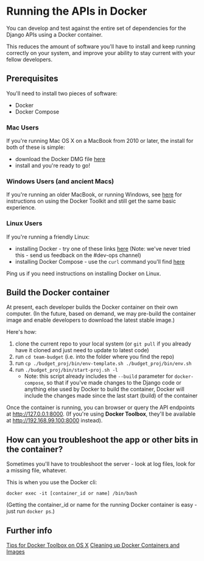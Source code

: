 # Running the APIs in Docker
You can develop and test against the entire set of dependencies for the Django APIs using a Docker container.

This reduces the amount of software you'll have to install and keep running correctly on your system, and improve your ability to stay current with your fellow developers.

## Prerequisites
You'll need to install two pieces of software:
- Docker
- Docker Compose

### Mac Users
If you're running Mac OS X on a MacBook from 2010 or later, the install for both of these is simple:
- download the Docker DMG file [here](https://docs.docker.com/docker-for-mac/install/)
- install and you're ready to go!

### Windows Users (and ancient Macs)
If you're running an older MacBook, or running Windows, see [here](https://github.com/hackoregon/devops-17/blob/master/HOWTO%20Guides/HOWTO-Docker-on-OSX-with-Docker-Toolbox.md) for instructions on using the Docker Toolkit and still get the same basic experience.

### Linux Users
If you're running a friendly Linux:
- installing Docker - try one of these links [here](https://www.docker.com/community-edition) (Note: we've never tried this - send us feedback on the #dev-ops channel)
- installing Docker Compose - use the `curl` command you'll find [here](https://github.com/docker/compose/releases)

Ping us if you need instructions on installing Docker on Linux.

## Build the Docker container
At present, each developer builds the Docker container on their own computer.  (In the future, based on demand, we may pre-build the container image and enable developers to download the latest stable image.)

Here's how:

1. clone the current repo to your local system (or `git pull` if you already have it cloned and just need to update to latest code)
2. run `cd team-budget` (i.e. into the folder where you find the repo)
3. run `cp ./budget_proj/bin/env-template.sh ./budget_proj/bin/env.sh`
4. run `./budget_proj/bin/start-proj.sh -l`
    - Note: this script already includes the `--build` parameter for `docker-compose`, so that if you've made changes to the Django code or anything else used by Docker to build the container, Docker will include the changes made since the last start (build) of the container

Once the container is running, you can browser or query the API endpoints at http://127.0.0.1:8000.  (If you're using **Docker Toolbox**, they'll be available at http://192.168.99.100:8000 instead).

## How can you troubleshoot the app or other bits in the container?

Sometimes you'll have to troubleshoot the server - look at log files, look for a missing file, whatever.

This is when you use the Docker cli:

```
docker exec -it [container_id or name] /bin/bash
```

(Getting the container_id or name for the running Docker container is easy - just run `docker ps`.)

## Further info
[Tips for Docker Toolbox on OS X](https://github.com/hackoregon/devops-17/blob/master/HOWTO%20Guides/HOWTO-Docker-on-OSX-with-Docker-Toolbox.md)
[Cleaning up Docker Containers and Images](https://github.com/hackoregon/devops-17/blob/master/HOWTO%20Guides/HOWTO%20Cleanup%20Docker%20Containers%20and%20Images.md)
